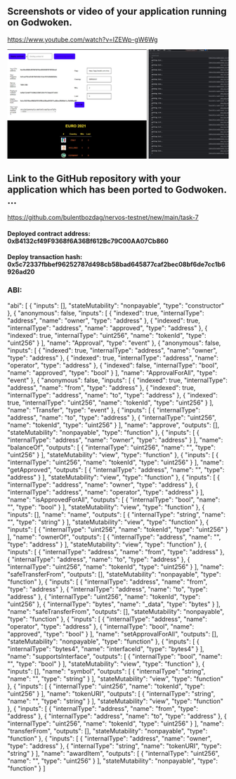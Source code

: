 ## Screenshots or video of your application running on Godwoken.

https://www.youtube.com/watch?v=IZEWp-gW6Wg

![task-7-ss](task-7-ss.jpg)


## Link to the GitHub repository with your application which has been ported to Godwoken. ...
https://github.com/bulentbozdag/nervos-testnet/new/main/task-7


#### Deployed contract address:	0xB4132cf49F9368f6A36Bf612Bc79C00AA07Cb860

#### Deploy transaction hash: 0x5c72337fbbef96252787d498cb58bad645877caf2bec08bf6de7cc1b6926ad20

### ABI:

"abi": [ { "inputs": [], "stateMutability": "nonpayable", "type": "constructor" }, { "anonymous": false, "inputs": [ { "indexed": true, "internalType": "address", "name": "owner", "type": "address" }, { "indexed": true, "internalType": "address", "name": "approved", "type": "address" }, { "indexed": true, "internalType": "uint256", "name": "tokenId", "type": "uint256" } ], "name": "Approval", "type": "event" }, { "anonymous": false, "inputs": [ { "indexed": true, "internalType": "address", "name": "owner", "type": "address" }, { "indexed": true, "internalType": "address", "name": "operator", "type": "address" }, { "indexed": false, "internalType": "bool", "name": "approved", "type": "bool" } ], "name": "ApprovalForAll", "type": "event" }, { "anonymous": false, "inputs": [ { "indexed": true, "internalType": "address", "name": "from", "type": "address" }, { "indexed": true, "internalType": "address", "name": "to", "type": "address" }, { "indexed": true, "internalType": "uint256", "name": "tokenId", "type": "uint256" } ], "name": "Transfer", "type": "event" }, { "inputs": [ { "internalType": "address", "name": "to", "type": "address" }, { "internalType": "uint256", "name": "tokenId", "type": "uint256" } ], "name": "approve", "outputs": [], "stateMutability": "nonpayable", "type": "function" }, { "inputs": [ { "internalType": "address", "name": "owner", "type": "address" } ], "name": "balanceOf", "outputs": [ { "internalType": "uint256", "name": "", "type": "uint256" } ], "stateMutability": "view", "type": "function" }, { "inputs": [ { "internalType": "uint256", "name": "tokenId", "type": "uint256" } ], "name": "getApproved", "outputs": [ { "internalType": "address", "name": "", "type": "address" } ], "stateMutability": "view", "type": "function" }, { "inputs": [ { "internalType": "address", "name": "owner", "type": "address" }, { "internalType": "address", "name": "operator", "type": "address" } ], "name": "isApprovedForAll", "outputs": [ { "internalType": "bool", "name": "", "type": "bool" } ], "stateMutability": "view", "type": "function" }, { "inputs": [], "name": "name", "outputs": [ { "internalType": "string", "name": "", "type": "string" } ], "stateMutability": "view", "type": "function" }, { "inputs": [ { "internalType": "uint256", "name": "tokenId", "type": "uint256" } ], "name": "ownerOf", "outputs": [ { "internalType": "address", "name": "", "type": "address" } ], "stateMutability": "view", "type": "function" }, { "inputs": [ { "internalType": "address", "name": "from", "type": "address" }, { "internalType": "address", "name": "to", "type": "address" }, { "internalType": "uint256", "name": "tokenId", "type": "uint256" } ], "name": "safeTransferFrom", "outputs": [], "stateMutability": "nonpayable", "type": "function" }, { "inputs": [ { "internalType": "address", "name": "from", "type": "address" }, { "internalType": "address", "name": "to", "type": "address" }, { "internalType": "uint256", "name": "tokenId", "type": "uint256" }, { "internalType": "bytes", "name": "_data", "type": "bytes" } ], "name": "safeTransferFrom", "outputs": [], "stateMutability": "nonpayable", "type": "function" }, { "inputs": [ { "internalType": "address", "name": "operator", "type": "address" }, { "internalType": "bool", "name": "approved", "type": "bool" } ], "name": "setApprovalForAll", "outputs": [], "stateMutability": "nonpayable", "type": "function" }, { "inputs": [ { "internalType": "bytes4", "name": "interfaceId", "type": "bytes4" } ], "name": "supportsInterface", "outputs": [ { "internalType": "bool", "name": "", "type": "bool" } ], "stateMutability": "view", "type": "function" }, { "inputs": [], "name": "symbol", "outputs": [ { "internalType": "string", "name": "", "type": "string" } ], "stateMutability": "view", "type": "function" }, { "inputs": [ { "internalType": "uint256", "name": "tokenId", "type": "uint256" } ], "name": "tokenURI", "outputs": [ { "internalType": "string", "name": "", "type": "string" } ], "stateMutability": "view", "type": "function" }, { "inputs": [ { "internalType": "address", "name": "from", "type": "address" }, { "internalType": "address", "name": "to", "type": "address" }, { "internalType": "uint256", "name": "tokenId", "type": "uint256" } ], "name": "transferFrom", "outputs": [], "stateMutability": "nonpayable", "type": "function" }, { "inputs": [ { "internalType": "address", "name": "owner", "type": "address" }, { "internalType": "string", "name": "tokenURI", "type": "string" } ], "name": "awardItem", "outputs": [ { "internalType": "uint256", "name": "", "type": "uint256" } ], "stateMutability": "nonpayable", "type": "function" } ]





